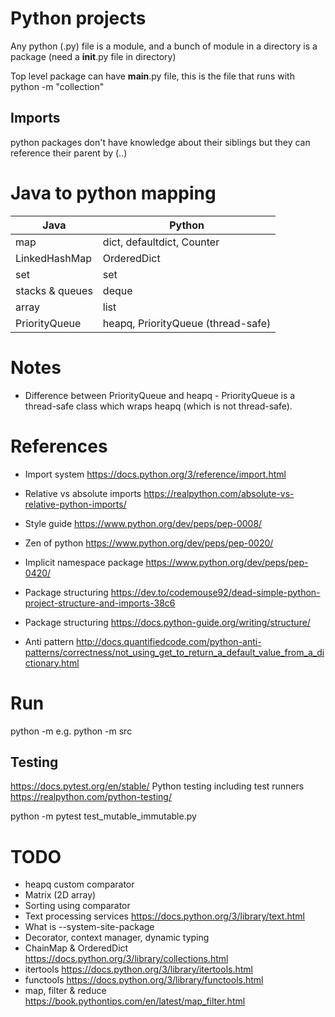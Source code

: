 # Python projects

Any python (.py) file is a module, and a bunch of module in a directory is a package (need a __init__.py file in directory)

Top level package can have __main__.py file, this is the file that runs with python -m "collection"

## Imports
python packages don't have knowledge about their siblings but they can reference their parent by (..)

# Java to python mapping
| Java             |  Python       |
| ---------------- | ------------- |
| map              | dict, defaultdict, Counter|
| LinkedHashMap    | OrderedDict |
| set              | set|
| stacks & queues  | deque |
| array            | list|
| PriorityQueue    | heapq, PriorityQueue (thread-safe)|

# Notes
* Difference between PriorityQueue and heapq - PriorityQueue is a thread-safe class which wraps heapq (which is not thread-safe). 

# References
* Import system https://docs.python.org/3/reference/import.html
* Relative vs absolute imports https://realpython.com/absolute-vs-relative-python-imports/
* Style guide https://www.python.org/dev/peps/pep-0008/
* Zen of python https://www.python.org/dev/peps/pep-0020/
* Implicit namespace package https://www.python.org/dev/peps/pep-0420/

* Package structuring https://dev.to/codemouse92/dead-simple-python-project-structure-and-imports-38c6
* Package structuring https://docs.python-guide.org/writing/structure/

* Anti pattern http://docs.quantifiedcode.com/python-anti-patterns/correctness/not_using_get_to_return_a_default_value_from_a_dictionary.html

# Run
python -m <module-name> e.g. python -m src 

## Testing
https://docs.pytest.org/en/stable/
Python testing including test runners https://realpython.com/python-testing/

python -m pytest test_mutable_immutable.py

# TODO
* heapq custom comparator
* Matrix (2D array)
* Sorting using comparator
* Text processing services https://docs.python.org/3/library/text.html
* What is --system-site-package
* Decorator, context manager, dynamic typing
* ChainMap & OrderedDict https://docs.python.org/3/library/collections.html
* itertools https://docs.python.org/3/library/itertools.html
* functools https://docs.python.org/3/library/functools.html
* map, filter & reduce https://book.pythontips.com/en/latest/map_filter.html